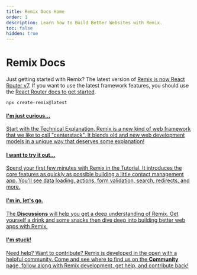 ```yaml
---
title: Remix Docs Home
order: 1
description: Learn how to Build Better Websites with Remix.
toc: false
hidden: true
---
```


# Remix Docs

<docs-warning>Just getting started with Remix? The latest version of [Remix is now React Router v7][remix-now-react-router]. If you want to use the latest framework features, you should use the [React Router docs to get started][react-router-get-started].</docs-warning>

```shellscript nonumber
npx create-remix@latest
```

<docs-cards>
  <a href="/docs/discussion/introduction" aria-label="Technical Explanation">
    <docs-card>
      <h4 class="text-blue-brand">I'm just curious...</h4>
      <p>Start with the <span style="text-decoration:underline">Technical Explanation</span>. Remix is a new kind of web framework that we like to call "centerstack". It blends old and new web development models in a unique way that deserves some explanation!</p>
    </docs-card>
  </a>
  <a href="/docs/start/tutorial" aria-label="Developer Blog Tutorial">
    <docs-card>
      <h4 class="text-green-brand">I want to try it out...</h4>
      <p>Spend your first few minutes with Remix in the <span style="text-decoration:underline">Tutorial</span>. It introduces the core features as quickly as possible building a little contact management app. You'll see data loading, actions, form validation, search, redirects, and more.</p>
    </docs-card>
  </a>
  <a href="/docs/discussion/runtimes" aria-label="Runtimes, Adapters, Stacks, and Deployment">
    <docs-card>
      <h4 class="text-pink-brand">I'm in, let's go.</h4>
      <p>The <b>Discussions</b> will help you get a deep understanding of Remix. Get yourself a drink and some snacks then dive deep into building better web apps with Remix.</p>
    </docs-card>
  </a>
  <a href="/docs/start/community" aria-label="Remix API">
    <docs-card>
      <h4 class="text-red-brand">I'm stuck!</h4>
      <p>Need help? Want to contribute? Remix is developed in the open with a helpful community. Come and see where to find us on the <b>Community</b> page, follow along with Remix development, get help, and contribute back!</p>
    </docs-card>
  </a>
</docs-cards>

<!--

{Add this when I'm done moving things around}

## How to Use These Docs

- **Tutorials**: These are step-by-step guides that walk you through building a specific app. They're great for getting started with Remix and learning the basics.
- **Discussions**: These help you understand Remix by diving into a topic and how various APIs work together to meet use cases or explain some behavior that might not be obvious just from the API.
- **Reference**: These are the docs for the APIs and conventions that Remix provides. They're great for looking up how to use a specific API or feature but don't contain a lot of conversation about how to use them together.
- **Guides**: They're great for learning how to use Remix in a specific way or for a specific use case.

-->

[remix-now-react-router]: https://remix.run/blog/incremental-path-to-react-19
[react-router-get-started]: https://reactrouter.com/start/framework/installation
